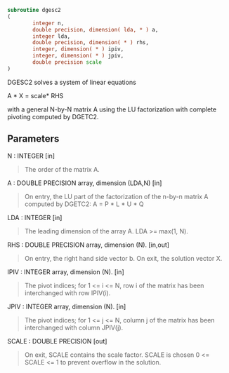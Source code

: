 ```fortran
subroutine dgesc2
(
        integer n,
        double precision, dimension( lda, * ) a,
        integer lda,
        double precision, dimension( * ) rhs,
        integer, dimension( * ) ipiv,
        integer, dimension( * ) jpiv,
        double precision scale
)
```

DGESC2 solves a system of linear equations

A * X = scale* RHS

with a general N-by-N matrix A using the LU factorization with
complete pivoting computed by DGETC2.

## Parameters
N : INTEGER [in]
> The order of the matrix A.

A : DOUBLE PRECISION array, dimension (LDA,N) [in]
> On entry, the  LU part of the factorization of the n-by-n
> matrix A computed by DGETC2:  A = P * L * U * Q

LDA : INTEGER [in]
> The leading dimension of the array A.  LDA >= max(1, N).

RHS : DOUBLE PRECISION array, dimension (N). [in,out]
> On entry, the right hand side vector b.
> On exit, the solution vector X.

IPIV : INTEGER array, dimension (N). [in]
> The pivot indices; for 1 <= i <= N, row i of the
> matrix has been interchanged with row IPIV(i).

JPIV : INTEGER array, dimension (N). [in]
> The pivot indices; for 1 <= j <= N, column j of the
> matrix has been interchanged with column JPIV(j).

SCALE : DOUBLE PRECISION [out]
> On exit, SCALE contains the scale factor. SCALE is chosen
> 0 <= SCALE <= 1 to prevent overflow in the solution.
